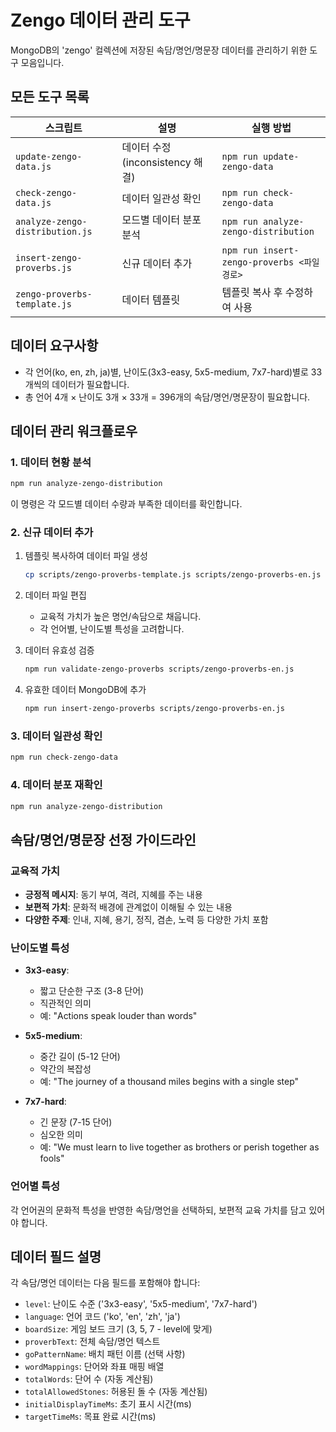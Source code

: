 # Zengo 데이터 관리 도구

MongoDB의 'zengo' 컬렉션에 저장된 속담/명언/명문장 데이터를 관리하기 위한 도구 모음입니다.

## 모든 도구 목록

| 스크립트 | 설명 | 실행 방법 |
|---------|-----|----------|
| `update-zengo-data.js` | 데이터 수정 (inconsistency 해결) | `npm run update-zengo-data` |
| `check-zengo-data.js` | 데이터 일관성 확인 | `npm run check-zengo-data` |
| `analyze-zengo-distribution.js` | 모드별 데이터 분포 분석 | `npm run analyze-zengo-distribution` |
| `insert-zengo-proverbs.js` | 신규 데이터 추가 | `npm run insert-zengo-proverbs <파일경로>` |
| `zengo-proverbs-template.js` | 데이터 템플릿 | 템플릿 복사 후 수정하여 사용 |

## 데이터 요구사항

- 각 언어(ko, en, zh, ja)별, 난이도(3x3-easy, 5x5-medium, 7x7-hard)별로 33개씩의 데이터가 필요합니다.
- 총 언어 4개 × 난이도 3개 × 33개 = 396개의 속담/명언/명문장이 필요합니다.

## 데이터 관리 워크플로우

### 1. 데이터 현황 분석

```bash
npm run analyze-zengo-distribution
```

이 명령은 각 모드별 데이터 수량과 부족한 데이터를 확인합니다.

### 2. 신규 데이터 추가

1. 템플릿 복사하여 데이터 파일 생성
    ```bash
    cp scripts/zengo-proverbs-template.js scripts/zengo-proverbs-en.js  # 예: 영어 데이터
    ```

2. 데이터 파일 편집
    - 교육적 가치가 높은 명언/속담으로 채웁니다.
    - 각 언어별, 난이도별 특성을 고려합니다.

3. 데이터 유효성 검증
    ```bash
    npm run validate-zengo-proverbs scripts/zengo-proverbs-en.js
    ```

4. 유효한 데이터 MongoDB에 추가
    ```bash
    npm run insert-zengo-proverbs scripts/zengo-proverbs-en.js
    ```

### 3. 데이터 일관성 확인

```bash
npm run check-zengo-data
```

### 4. 데이터 분포 재확인

```bash
npm run analyze-zengo-distribution
```

## 속담/명언/명문장 선정 가이드라인

### 교육적 가치

- **긍정적 메시지**: 동기 부여, 격려, 지혜를 주는 내용
- **보편적 가치**: 문화적 배경에 관계없이 이해될 수 있는 내용
- **다양한 주제**: 인내, 지혜, 용기, 정직, 겸손, 노력 등 다양한 가치 포함

### 난이도별 특성

- **3x3-easy**: 
  - 짧고 단순한 구조 (3-8 단어)
  - 직관적인 의미
  - 예: "Actions speak louder than words"

- **5x5-medium**:
  - 중간 길이 (5-12 단어)
  - 약간의 복잡성
  - 예: "The journey of a thousand miles begins with a single step"

- **7x7-hard**:
  - 긴 문장 (7-15 단어)
  - 심오한 의미
  - 예: "We must learn to live together as brothers or perish together as fools"

### 언어별 특성

각 언어권의 문화적 특성을 반영한 속담/명언을 선택하되, 보편적 교육 가치를 담고 있어야 합니다.

## 데이터 필드 설명

각 속담/명언 데이터는 다음 필드를 포함해야 합니다:

- `level`: 난이도 수준 ('3x3-easy', '5x5-medium', '7x7-hard')
- `language`: 언어 코드 ('ko', 'en', 'zh', 'ja')
- `boardSize`: 게임 보드 크기 (3, 5, 7 - level에 맞게)
- `proverbText`: 전체 속담/명언 텍스트
- `goPatternName`: 배치 패턴 이름 (선택 사항)
- `wordMappings`: 단어와 좌표 매핑 배열
- `totalWords`: 단어 수 (자동 계산됨)
- `totalAllowedStones`: 허용된 돌 수 (자동 계산됨)
- `initialDisplayTimeMs`: 초기 표시 시간(ms)
- `targetTimeMs`: 목표 완료 시간(ms) 